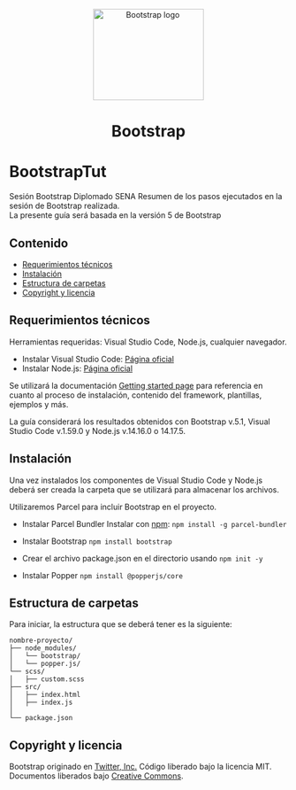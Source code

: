 <p align="center">
  <a href="https://getbootstrap.com/">
    <img src="https://getbootstrap.com/docs/5.1/assets/brand/bootstrap-logo-shadow.png" alt="Bootstrap logo" width="200" height="165">
  </a>
</p>

<h1 align="center">Bootstrap</h1>

# BootstrapTut
Sesión Bootstrap Diplomado SENA
Resumen de los pasos ejecutados en la sesión de Bootstrap realizada.
<br>
La presente guía será basada en la versión 5 de Bootstrap
<br>

## Contenido

- [Requerimientos técnicos](#requerimientos)
- [Instalación](#instalación)
- [Estructura de carpetas](#estructura-de-carpetas)
- [Copyright y licencia](#copyright-y-licencia)

## Requerimientos técnicos

Herramientas requeridas: Visual Studio Code, Node.js, cualquier navegador.

- Instalar Visual Studio Code: [Página oficial](https://code.visualstudio.com/Download)
- Instalar Node.js: [Página oficial](https://nodejs.org/en/)

Se utilizará la documentación [Getting started page](https://getbootstrap.com/docs/5.1/getting-started/introduction/) para referencia en cuanto al proceso de instalación, contenido del framework, plantillas, ejemplos y más.

La guía considerará los resultados obtenidos con Bootstrap v.5.1, Visual Studio Code v.1.59.0 y Node.js v.14.16.0 o 14.17.5.

## Instalación

Una vez instalados los componentes de Visual Studio Code y Node.js deberá ser creada la carpeta que se utilizará para almacenar los archivos.

Utilizaremos Parcel para incluir Bootstrap en el proyecto.

- Instalar Parcel Bundler
Instalar con [npm](https://www.npmjs.com/): `npm install -g parcel-bundler`

- Instalar Bootstrap
`npm install bootstrap`

- Crear el archivo package.json en el directorio usando
`npm init -y`

- Instalar Popper
`npm install @popperjs/core`

## Estructura de carpetas

Para iniciar, la estructura que se deberá tener es la siguiente:
```text
nombre-proyecto/
├── node_modules/
│   └── bootstrap/
│   └── popper.js/
└── scss/
│   ├── custom.scss
├── src/
│   ├── index.html
│   ├── index.js
│  
└── package.json
```

## Copyright y licencia

Bootstrap originado en [Twitter, Inc.](https://twitter.com) Código liberado bajo la licencia MIT. Documentos liberados bajo [Creative Commons](https://creativecommons.org/licenses/by/3.0/).
